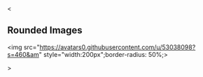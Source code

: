 <<html>

<body>

<h2>Rounded Images</h2>

<img src="https://avatars0.githubusercontent.com/u/53038098?s=460&am"  style="width:200px";border-radius: 50%;>

</body>
</html> 
>
